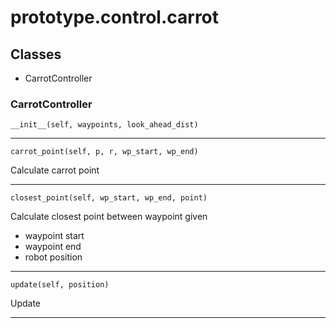# prototype.control.carrot

## Classes

- CarrotController


### CarrotController


    __init__(self, waypoints, look_ahead_dist)


---

    carrot_point(self, p, r, wp_start, wp_end)

Calculate carrot point


---

    closest_point(self, wp_start, wp_end, point)

Calculate closest point between waypoint given

- waypoint start
- waypoint end
- robot position


---

    update(self, position)

Update 

---

